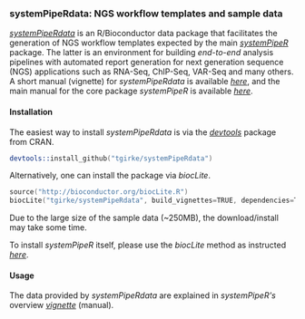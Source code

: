 ### systemPipeRdata: NGS workflow templates and sample data

[_systemPipeRdata_](https://github.com/tgirke/systemPipeRdata) is an
R/Bioconductor data package that facilitates the generation of NGS workflow
templates expected by the main
[_systemPipeR_](http://www.bioconductor.org/packages/devel/bioc/html/systemPipeR.html)
package. The latter is an environment for building *end-to-end* analysis pipelines with
automated report generation for next generation sequence (NGS) applications
such as RNA-Seq, ChIP-Seq, VAR-Seq and many others. A short manual (vignette) for _systemPipeRdata_ 
is available [_here_](https://github.com/tgirke/systemPipeRdata/blob/master/vignettes/systemPipeRdata.pdf?raw=true),
and the main manual for the core package _systemPipeR_ is available
[_here_](https://htmlpreview.github.io/?https://github.com/tgirke/systemPipeR/blob/master/vignettes/systemPipeR.html).

#### Installation 
The easiest way to install _systemPipeRdata_ is via the [_devtools_](http://cran.r-project.org/web/packages/devtools/index.html) 
package from CRAN.
```s
devtools::install_github("tgirke/systemPipeRdata")
```

Alternatively, one can install the package via _biocLite_.
```s
source("http://bioconductor.org/biocLite.R")
biocLite("tgirke/systemPipeRdata", build_vignettes=TRUE, dependencies=TRUE)
```

Due to the large size of the sample data (~250MB), the download/install may take some time.

To install _systemPipeR_ itself, please use the _biocLite_ method as instructed 
[_here_](http://www.bioconductor.org/packages/devel/bioc/html/systemPipeR.html).

#### Usage
The data provided by _systemPipeRdata_ are explained in _systemPipeR's_ overview
[_vignette_](http://www.bioconductor.org/packages/devel/bioc/html/systemPipeR.html) (manual).
